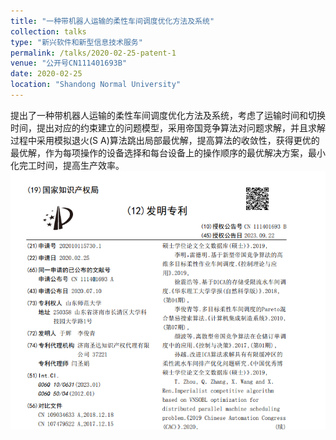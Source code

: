 ```yaml
---
title: "一种带机器人运输的柔性车间调度优化方法及系统"
collection: talks
type: "新兴软件和新型信息技术服务"
permalink: /talks/2020-02-25-patent-1
venue: "公开号CN111401693B"
date: 2020-02-25
location: "Shandong Normal University"
---
```


提出了一种带机器人运输的柔性车间调度优化方法及系统，考虑了运输时间和切换时间，提出对应的约束建立的问题模型，采用帝国竞争算法对问题求解，并且求解过程中采用模拟退火(S A)算法跳出局部最优解，提高算法的收敛性，获得更优的最优解，作为每项操作的设备选择和每台设备上的操作顺序的最优解决方案，最小化完工时间，提高生产效率。
![alt text](/images/patent-image1.png)